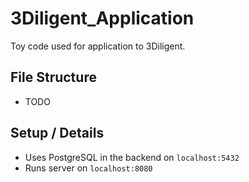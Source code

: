 # 3Diligent_Application
Toy code used for application to 3Diligent. 

## File Structure
- TODO

## Setup / Details
- Uses PostgreSQL in the backend on `localhost:5432`
- Runs server on `localhost:8080`
